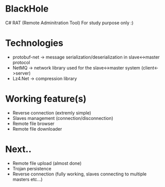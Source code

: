 # BlackHole
C# RAT (Remote Adminitration Tool)
For study purpose only :)

# Technologies
- protobuf-net -> message serialization/deserialization in slave<->master protocol
- NetMQ -> network library used for the slave<->master system (client<->server)
- Lz4.Net -> compression library

# Working feature(s)
- Reverse connection (extremly simple)
- Slaves management (connection/disconnection)
- Remote file browser
- Remote file downloader

# Next..
- Remote file upload (almost done)
- Trojan persistence
- Reverse connection (fully working, slaves connecting to multiple masters etc...)

